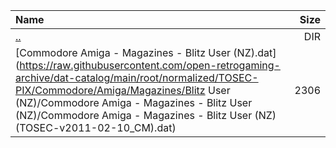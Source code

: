 |Name|Size|
|:---|---:|
|[..](../index.html)|DIR|
|[Commodore Amiga - Magazines - Blitz User (NZ).dat](https://raw.githubusercontent.com/open-retrogaming-archive/dat-catalog/main/root/normalized/TOSEC-PIX/Commodore/Amiga/Magazines/Blitz User (NZ)/Commodore Amiga - Magazines - Blitz User (NZ)/Commodore Amiga - Magazines - Blitz User (NZ) (TOSEC-v2011-02-10_CM).dat)|2306|
